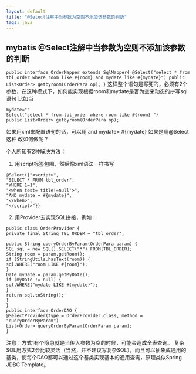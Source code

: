 ```yaml
---
layout: default
title: "@Select注解中当参数为空则不添加该参数的判断"
tags: java
---
```


## mybatis @Select注解中当参数为空则不添加该参数的判断


``
public interface OrderMapper extends SqlMapper{
@Select("select * from tbl_order where room like #{room} and mydate like #{mydate}")
public List<Order> getbyroom(OrderPara op);
}
``
这样整个语句是写死的，必须有2个参数，在这种模式下，如何能实现根据room和mydate是否为空来动态的拼写sql语句
比如当
````
mydate=""
Select("select * from tbl_order where room like #{room} ")
public List<Order> getbyroom(OrderPara op);
````
如果用xml来配置语句的话，可以用<when test="title != null">
and mydate= #{mydate}
</when>
如果是用@Select 这种 改如何做呢？



个人所知有2种解决方法：
1. 用script标签包围，然后像xml语法一样书写

````
@Select({"<script>",
"SELECT * FROM tbl_order",
"WHERE 1=1",
"<when test='title!=null'>",
"AND mydate = #{mydate}",
"</when>",
"</script>"})
````
2. 用Provider去实现SQL拼接，例如：
````
public class OrderProvider {
private final String TBL_ORDER = "tbl_order";

public String queryOrderByParam(OrderPara param) {
SQL sql = new SQL().SELECT("*").FROM(TBL_ORDER);
String room = param.getRoom();
if (StringUtils.hasText(room)) {
sql.WHERE("room LIKE #{room}");
}
Date myDate = param.getMyDate();
if (myDate != null) {
sql.WHERE("mydate LIKE #{mydate}");
}
return sql.toString();
}
}
public interface OrderDAO {
@SelectProvider(type = OrderProvider.class, method = "queryOrderByParam")
List<Order> queryOrderByParam(OrderParam param);
}
````

注意：方式1有个隐患就是当传入参数为空的时候，可能会造成全表查询。
复杂SQL用方式2会比较灵活（当然，并不建议写复杂SQL），而且可以抽象成通用的基类，使每个DAO都可以通过这个基类实现基本的通用查询，原理类似Spring JDBC Template。
